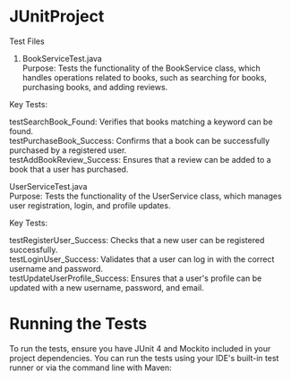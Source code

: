 # JUnitProject

Test Files

1. BookServiceTest.java<br> 
Purpose: Tests the functionality of the BookService class, which handles operations related to books, such as searching for books, purchasing books, and adding reviews.

Key Tests:

testSearchBook_Found: Verifies that books matching a keyword can be found.<br>
testPurchaseBook_Success: Confirms that a book can be successfully purchased by a registered user.<br>
testAddBookReview_Success: Ensures that a review can be added to a book that a user has purchased.

UserServiceTest.java<br>
Purpose: Tests the functionality of the UserService class, which manages user registration, login, and profile updates.

Key Tests:

testRegisterUser_Success: Checks that a new user can be registered successfully.<br>
testLoginUser_Success: Validates that a user can log in with the correct username and password.<br>
testUpdateUserProfile_Success: Ensures that a user's profile can be updated with a new username, password, and email.

# Running the Tests

To run the tests, ensure you have JUnit 4 and Mockito included in your project dependencies. You can run the tests using your IDE's built-in test runner or via the command line with Maven:

